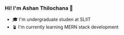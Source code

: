 ### Hi! I'm Ashan Thilochana 👋
- 🎓 I'm undergraduate studen at SLIIT
- 🪴 I'm currently learning MERN stack development

<!--
**ashanthilochana/ashanthilochana** is a ✨ _special_ ✨ repository because its `README.md` (this file) appears on your GitHub profile.

Here are some ideas to get you started:

- 🔭 I’m currently working on ...
- 🌱 I’m currently learning ...
- 👯 I’m looking to collaborate on ...
- 🤔 I’m looking for help with ...
- 💬 Ask me about ...
- 📫 How to reach me: ...
- 😄 Pronouns: ...
- ⚡ Fun fact: ...
-->
